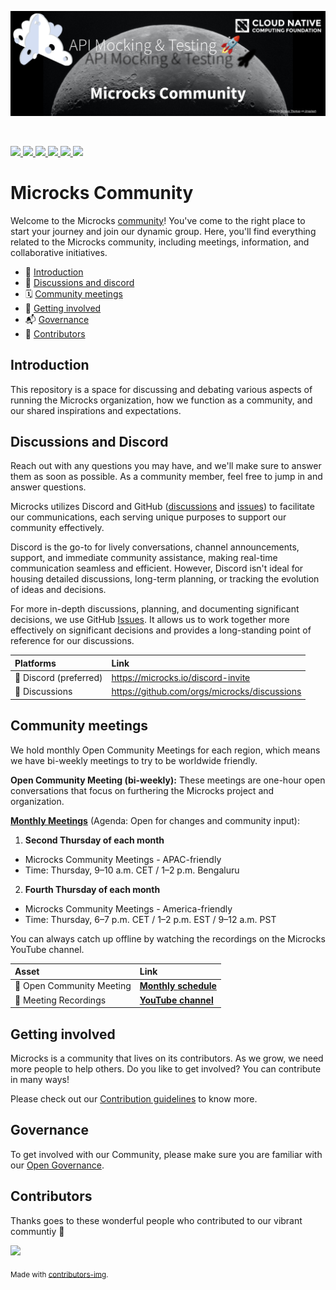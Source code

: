 [![Microcks community](./assets/GitHub%20Community%20media%20images%20(Microcks%20banner).png)](https://microcks.io/)

<br/>
<p>
    <a href="https://www.repostatus.org/#active" alt="Repo status">
      <img src="https://www.repostatus.org/badges/latest/active.svg" />
    </a> 
    <a href="https://github.com/microcks/microcks/graphs/contributors" alt="Microcks GitHub main repo contributors">
      <img src="https://img.shields.io/github/contributors/microcks/microcks?color=blue" />
    </a>
    <a href="https://github.com/microcks/microcks/issues?q=is%3Aissue+is%3Aopen+label%3A%22good+first+issue%22" alt="Good First Microcks issue">
      <img src="https://img.shields.io/github/issues/microcks/microcks/good%20first%20issue.svg?color=%23DDDD00" />
    </a>
    <a href="https://github.com/orgs/microcks/discussions" alt="Discussions">
      <img src="https://img.shields.io/github/discussions/microcks/community" />
    </a> 
    <a href="https://opencollective.com/microcks" alt="Financial Contributors on Open Collective">
      <img src="https://opencollective.com/microcks/all/badge.svg?label=financial+contributors" />
    </a> 
    <a href="https://microcks.io/discord-invite" alt="Microcks Discord">
      <img src="https://img.shields.io/badge/Discord-Microcks-@website.svg?logo=discord&color=5462EB" />
    </a> 
</p>

# Microcks Community
Welcome to the Microcks [community](https://microcks.io/community/)! You've come to the right place to start your journey and join our dynamic group. Here, you'll find everything related to the Microcks community, including meetings, information, and collaborative initiatives.

- 👋 [Introduction](#introduction)
- 💬 [Discussions and discord](#discussions-and-discord)
- 🗓 [Community meetings](#community-meetings)
- 🌱 [Getting involved](#getting-involved)
- 📬 [Governance](#governance)
- 🙌 [Contributors](#contributors)

## Introduction
This repository is a space for discussing and debating various aspects of running the Microcks organization, how we function as a community, and our shared inspirations and expectations.

## Discussions and Discord

Reach out with any questions you may have, and we'll make sure to answer them as soon as possible. As a community member, feel free to jump in and answer questions. 

Microcks utilizes Discord and GitHub ([discussions](https://github.com/orgs/microcks/discussions) and [issues](https://github.com/microcks/microcks/issues)) to facilitate our communications, each serving unique purposes to support our community effectively.

Discord is the go-to for lively conversations, channel announcements, support, and immediate community assistance, making real-time communication seamless and efficient. However, Discord isn't ideal for housing detailed discussions, long-term planning, or tracking the evolution of ideas and decisions.

For more in-depth discussions, planning, and documenting significant decisions, we use GitHub [Issues](https://github.com/microcks/microcks/issues). It allows us to work together more effectively on significant decisions and provides a long-standing point of reference for our discussions.

| Platforms  | Link        |
|:----------|:-------------|
| 💬 Discord (preferred) | https://microcks.io/discord-invite
| 💬 Discussions         | https://github.com/orgs/microcks/discussions

## Community meetings
We hold monthly Open Community Meetings for each region, which means we have bi-weekly meetings to try to be worldwide friendly.

**Open Community Meeting (bi-weekly):** These meetings are one-hour open conversations that focus on furthering the Microcks project and organization. 

[**Monthly Meetings**](https://zoom-lfx.platform.linuxfoundation.org/meetings/microcks?view=month) (Agenda: Open for changes and community input):
1. **Second Thursday of each month**
  - Microcks Community Meetings - APAC-friendly
  - Time: Thursday, 9–10 a.m. CET / 1–2 p.m. Bengaluru

2. **Fourth Thursday of each month**
  - Microcks Community Meetings - America-friendly
  - Time: Thursday, 6–7 p.m. CET / 1–2 p.m. EST / 9–12 a.m. PST

You can always catch up offline by watching the recordings on the Microcks YouTube channel.

| Asset | Link        |
|:-----------|:------------|
| 🔗 Open Community Meeting | [**Monthly schedule**](https://zoom-lfx.platform.linuxfoundation.org/meetings/microcks?view=month)<br>
| 🎥 Meeting Recordings | [**YouTube channel**](https://www.youtube.com/@Microcks/community)

## Getting involved

Microcks is a community that lives on its contributors. As we grow, we need more people to help others. Do you like to get involved? You can contribute in many ways!

Please check out our [Contribution guidelines](CONTRIBUTING.md) to know more.

## Governance
To get involved with our Community, please make sure you are familiar with our [Open Governance](https://github.com/microcks/community/blob/main/GOVERNANCE.md).

## Contributors

Thanks goes to these wonderful people who contributed to our vibrant communtiy 🙌

<a href = "https://github.com/microcks/microcks/graphs/contributors">
  <img src = "https://contrib.rocks/image?repo=microcks/microcks"/>
</a>

<sub>Made with [contributors-img](https://contrib.rocks).</sub>

